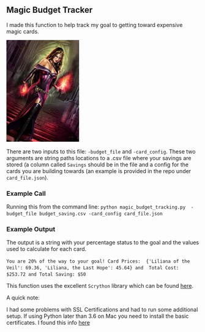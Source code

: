 ## Magic Budget Tracker
I made this function to help track my goal to getting 
toward expensive magic cards. 

![LOTV](liliana.jpeg)

There are two inputs to this file: `-budget_file` and `-card_config`. 
These two arguments are string paths locations to a .csv file where
your savings are stored (a column called `Savings` should be in the file
and a config for the cards you are building towards 
(an example is provided in the repo under `card_file.json`). 

### Example Call
Running this from the command line:
`python magic_budget_tracking.py 
-budget_file budget_saving.csv
-card_config card_file.json`


### Example Output
The output is a string with your percentage status to the goal and
the values used to calculate for each card. 

`You are 20% of the way to your goal! Card Prices: 
{'Liliana of the Veil': 69.36, 'Liliana, the Last Hope': 45.64} and 
Total Cost: $253.72 and Total Saving: $50`

This function uses the excellent `Scrython` library which can be found 
[here](https://github.com/NandaScott/Scrython).

A quick note:

I had some problems with SSL Certifications and had to run some additional setup.
If using Python later than 3.6 on Mac you need to install the basic certificates. 
I found this info [here](https://stackoverflow.com/questions/50236117/scraping-ssl-certificate-verify-failed-error-for-http-en-wikipedia-org) 



